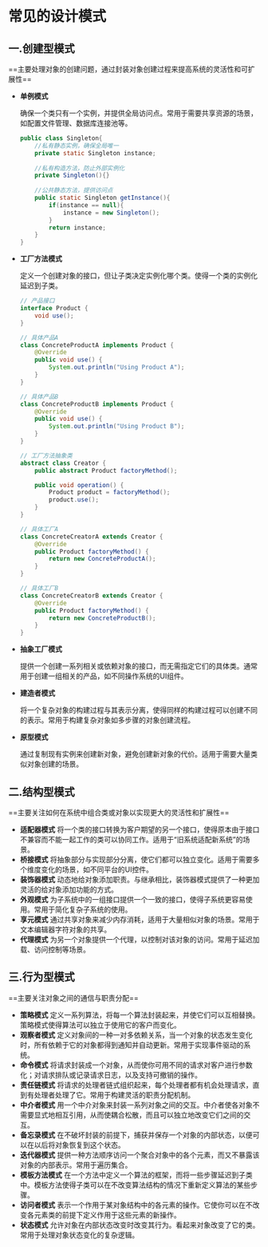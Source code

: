 # 常见的设计模式

## 一.创建型模式

==主要处理对象的创建问题，通过封装对象创建过程来提高系统的灵活性和可扩展性==

- **单例模式**

  确保一个类只有一个实例，并提供全局访问点。常用于需要共享资源的场景，如配置文件管理、数据库连接池等。

  ```Java
  public class Singleton{
      //私有静态实例，确保全局唯一
      private static Singleton instance;
      
      //私有构造方法，防止外部实例化
      private Singleton(){}
      
      //公共静态方法，提供访问点
      public static Singleton getInstance(){
          if(instance == null){
              instance = new Singleton();
          }
          return instance;
      }
  }
  ```

  

- **工厂方法模式**

  定义一个创建对象的接口，但让子类决定实例化哪个类。使得一个类的实例化延迟到子类。

  ```java
  // 产品接口
  interface Product {
      void use();
  }
  
  // 具体产品A
  class ConcreteProductA implements Product {
      @Override
      public void use() {
          System.out.println("Using Product A");
      }
  }
  
  // 具体产品B
  class ConcreteProductB implements Product {
      @Override
      public void use() {
          System.out.println("Using Product B");
      }
  }
  
  // 工厂方法抽象类
  abstract class Creator {
      public abstract Product factoryMethod();
  
      public void operation() {
          Product product = factoryMethod();
          product.use();
      }
  }
  
  // 具体工厂A
  class ConcreteCreatorA extends Creator {
      @Override
      public Product factoryMethod() {
          return new ConcreteProductA();
      }
  }
  
  // 具体工厂B
  class ConcreteCreatorB extends Creator {
      @Override
      public Product factoryMethod() {
          return new ConcreteProductB();
      }
  }
  ```

  

- **抽象工厂模式**

  提供一个创建一系列相关或依赖对象的接口，而无需指定它们的具体类。通常用于创建一组相关的产品，如不同操作系统的UI组件。

- **建造者模式**

  将一个复杂对象的构建过程与其表示分离，使得同样的构建过程可以创建不同的表示。常用于构建复杂对象如多步骤的对象创建流程。

- **原型模式**

  通过复制现有实例来创建新对象，避免创建新对象的代价。适用于需要大量类似对象创建的场景。

## 二.结构型模式

==主要关注如何在系统中组合类或对象以实现更大的灵活性和扩展性==

- **适配器模式**
  将一个类的接口转换为客户期望的另一个接口，使得原本由于接口不兼容而不能一起工作的类可以协同工作。适用于“旧系统适配新系统”的场景。
- **桥接模式**
  将抽象部分与实现部分分离，使它们都可以独立变化。适用于需要多个维度变化的场景，如不同平台的UI控件。
- **装饰器模式**
  动态地给对象添加职责。与继承相比，装饰器模式提供了一种更加灵活的给对象添加功能的方式。
- **外观模式**
  为子系统中的一组接口提供一个一致的接口，使得子系统更容易使用。常用于简化复杂子系统的使用。
- **享元模式**
  通过共享对象来减少内存消耗，适用于大量相似对象的场景。常用于文本编辑器字符对象的共享。
- **代理模式**
  为另一个对象提供一个代理，以控制对该对象的访问。常用于延迟加载、访问控制等场景。

## 三.行为型模式

==主要关注对象之间的通信与职责分配==

- **策略模式**
  定义一系列算法，将每一个算法封装起来，并使它们可以互相替换。策略模式使得算法可以独立于使用它的客户而变化。
- **观察者模式**
  定义对象间的一种一对多依赖关系，当一个对象的状态发生变化时，所有依赖于它的对象都得到通知并自动更新。常用于实现事件驱动的系统。
- **命令模式**
  将请求封装成一个对象，从而使你可用不同的请求对客户进行参数化；对请求排队或记录请求日志，以及支持可撤销的操作。
- **责任链模式**
  将请求的处理者链式组织起来，每个处理者都有机会处理请求，直到有处理者处理了它。常用于构建灵活的职责分配机制。
- **中介者模式**
  用一个中介对象来封装一系列对象之间的交互。中介者使各对象不需要显式地相互引用，从而使耦合松散，而且可以独立地改变它们之间的交互。
- **备忘录模式**
  在不破坏封装的前提下，捕获并保存一个对象的内部状态，以便可以在以后将对象恢复到这个状态。
- **迭代器模式**
  提供一种方法顺序访问一个聚合对象中的各个元素，而又不暴露该对象的内部表示。常用于遍历集合。
- **模板方法模式**
  在一个方法中定义一个算法的框架，而将一些步骤延迟到子类中。模板方法使得子类可以在不改变算法结构的情况下重新定义算法的某些步骤。
- **访问者模式**
  表示一个作用于某对象结构中的各元素的操作。它使你可以在不改变各元素类的前提下定义作用于这些元素的新操作。
- **状态模式**
  允许对象在内部状态改变时改变其行为。看起来对象改变了它的类。常用于处理对象状态变化的复杂逻辑。